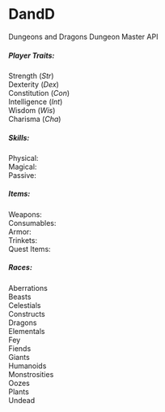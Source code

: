 # DandD
Dungeons and Dragons Dungeon Master API

##### Player Traits:  

  Strength (*Str*)  
  Dexterity (*Dex*)  
  Constitution (*Con*)  
  Intelligence (*Int*)  
  Wisdom (*Wis*)  
  Charisma (*Cha*)  

##### Skills:  
  Physical:  
  Magical:  
  Passive:  


##### Items:  
  Weapons:  
  Consumables:  
  Armor:  
  Trinkets:  
  Quest Items:  

##### Races:  
  Aberrations  
  Beasts  
  Celestials  
  Constructs  
  Dragons  
  Elementals  
  Fey  
  Fiends  
  Giants  
  Humanoids  
  Monstrosities  
  Oozes  
  Plants  
  Undead  
